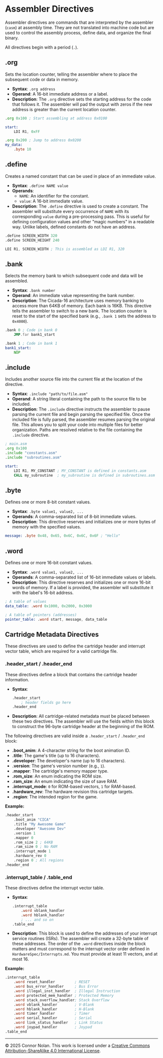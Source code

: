 # Assembler Directives

Assembler directives are commands that are interpreted by the assembler (`casm`) at assembly time. They are not translated into machine code but are used to control the assembly process, define data, and organize the final binary.

All directives begin with a period (`.`).

## .org

Sets the location counter, telling the assembler where to place the subsequent code or data in memory.

- **Syntax**: `.org address`
- **Operand**: A 16-bit immediate address or a label.
- **Description**: The `.org` directive sets the starting address for the code that follows it. The assembler will pad the output with zeros if the new address is greater than the current location counter.

```asm
.org 0x100 ; Start assembling at address 0x0100

start:
    LDI R1, 0xFF

.org 0x200 ; Jump to address 0x0200
my_data:
    .byte 10
```

## .define

Creates a named constant that can be used in place of an immediate value.

- **Syntax**: `.define NAME value`
- **Operands**:
    - `NAME`: An identifier for the constant.
    - `value`: A 16-bit immediate value.
- **Description**: The `.define` directive is used to create a constant. The assembler will substitute every occurrence of `NAME` with its corresponding `value` during a pre-processing pass. This is useful for defining configuration values and other "magic numbers" in a readable way. Unlike labels, defined constants do not have an address.

```asm
.define SCREEN_WIDTH 320
.define SCREEN_HEIGHT 240

LDI R1, SCREEN_WIDTH ; This is assembled as LDI R1, 320
```

## .bank

Selects the memory bank to which subsequent code and data will be assembled.

- **Syntax**: `.bank number`
- **Operand**: An immediate value representing the bank number.
- **Description**: The Cicada-16 architecture uses memory banking to access more than 64KB of memory. Each bank is 16KB. This directive tells the assembler to switch to a new bank. The location counter is reset to the start of the specified bank (e.g., `.bank 1` sets the address to `0x4000`).

```asm
.bank 0 ; Code in bank 0
    JMP.far bank1_start

.bank 1 ; Code in bank 1
bank1_start:
    NOP
```

## .include

Includes another source file into the current file at the location of the directive.

- **Syntax**: `.include "path/to/file.asm"`
- **Operand**: A string literal containing the path to the source file to be included.
- **Description**: The `.include` directive instructs the assembler to pause parsing the current file and begin parsing the specified file. Once the included file is fully parsed, the assembler resumes parsing the original file. This allows you to split your code into multiple files for better organization. Paths are resolved relative to the file containing the `.include` directive.

```asm
; main.asm
.org 0x100
.include "constants.asm"
.include "subroutines.asm"

start:
    LDI R1, MY_CONSTANT ; MY_CONSTANT is defined in constants.asm
    CALL my_subroutine  ; my_subroutine is defined in subroutines.asm
```

## .byte

Defines one or more 8-bit constant values.

- **Syntax**: `.byte value1, value2, ...`
- **Operands**: A comma-separated list of 8-bit immediate values.
- **Description**: This directive reserves and initializes one or more bytes of memory with the specified values.

```asm
message: .byte 0x48, 0x65, 0x6C, 0x6C, 0x6F ; "Hello"
```

## .word

Defines one or more 16-bit constant values.

- **Syntax**: `.word value1, value2, ...`
- **Operands**: A comma-separated list of 16-bit immediate values or labels.
- **Description**: This directive reserves and initializes one or more 16-bit words of memory. If a label is provided, the assembler will substitute it with the label's 16-bit address.

```asm
; A table of values
data_table: .word 0x1000, 0x2000, 0x3000

; A table of pointers (addresses)
pointer_table: .word start, message, data_table
```

## Cartridge Metadata Directives

These directives are used to define the cartridge header and interrupt vector table, which are required for a valid cartridge file.

### .header_start / .header_end

These directives define a block that contains the cartridge header information.

- **Syntax**:
  ```asm
  .header_start
      ; header fields go here
  .header_end
  ```
- **Description**: All cartridge-related metadata must be placed between these two directives. The assembler will use the fields within this block to construct the 96-byte cartridge header at the beginning of the ROM.

The following directives are valid inside a `.header_start` / `.header_end` block:

*   **.boot_anim**: A 4-character string for the boot animation ID.
*   **.title**: The game's title (up to 16 characters).
*   **.developer**: The developer's name (up to 16 characters).
*   **.version**: The game's version number (e.g., `1`).
*   **.mapper**: The cartridge's memory mapper type.
*   **.rom_size**: An enum indicating the ROM size.
*   **.ram_size**: An enum indicating the size of save RAM.
*   **.interrupt_mode**: `0` for ROM-based vectors, `1` for RAM-based.
*   **.hardware_rev**: The hardware revision this cartridge targets.
*   **.region**: The intended region for the game.

**Example:**
```asm
.header_start
    .boot_anim "CICA"
    .title "My Awesome Game"
    .developer "Awesome Dev"
    .version 1
    .mapper 0
    .rom_size 2 ; 64KB
    .ram_size 0 ; No RAM
    .interrupt_mode 1
    .hardware_rev 0
    .region 0 ; All regions
.header_end
```

### .interrupt_table / .table_end

These directives define the interrupt vector table.

- **Syntax**:
  ```asm
  .interrupt_table
      .word vblank_handler
      .word hblank_handler
      ; ... and so on
  .table_end
  ```
- **Description**: This block is used to define the addresses of your interrupt service routines (ISRs). The assembler will create a 32-byte table of these addresses. The order of the `.word` directives inside the block matters and must correspond to the interrupt vector order defined in `HardwareSpec/Interrupts.md`. You must provide at least 11 vectors, and at most 16.

**Example:**
```asm
.interrupt_table
    .word reset_handler         ; RESET
    .word bus_error_handler     ; Bus Error
    .word illegal_inst_handler  ; Illegal Instruction
    .word protected_mem_handler ; Protected Memory
    .word stack_overflow_handler; Stack Overflow
    .word vblank_handler        ; V-Blank
    .word hblank_handler        ; H-Blank
    .word timer_handler         ; Timer
    .word serial_handler        ; Serial
    .word link_status_handler   ; Link Status
    .word joypad_handler        ; Joypad
.table_end
```

---

© 2025 Connor Nolan. This work is licensed under a
[Creative Commons Attribution-ShareAlike 4.0 International License](http://creativecommons.org/licenses/by-sa/4.0/).
